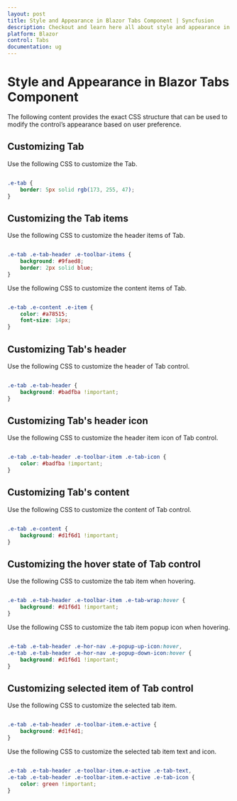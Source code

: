 ```yaml
---
layout: post
title: Style and Appearance in Blazor Tabs Component | Syncfusion
description: Checkout and learn here all about style and appearance in Syncfusion Blazor Tabs component and more.
platform: Blazor
control: Tabs
documentation: ug
---
```


# Style and Appearance in Blazor Tabs Component

The following content provides the exact CSS structure that can be used to modify the control’s appearance based on user preference.

## Customizing Tab

Use the following CSS to customize the Tab.

```CSS

.e-tab {
    border: 5px solid rgb(173, 255, 47);
}

```

## Customizing the Tab items

Use the following CSS to customize the header items of Tab.

```CSS

.e-tab .e-tab-header .e-toolbar-items {
    background: #9faed8;
    border: 2px solid blue;
}

```

Use the following CSS to customize the content items of Tab.

```CSS

.e-tab .e-content .e-item {
    color: #a78515;
    font-size: 14px;
}

```

## Customizing Tab's header

Use the following CSS to customize the header of Tab control.

```CSS

.e-tab .e-tab-header {
    background: #badfba !important;
}

```

## Customizing Tab's header icon

Use the following CSS to customize the header item icon of Tab control.

```CSS

.e-tab .e-tab-header .e-toolbar-item .e-tab-icon {
    color: #badfba !important;
}

```

## Customizing Tab's content

Use the following CSS to customize the content of Tab control.

```CSS

.e-tab .e-content {
    background: #d1f6d1 !important;
}

```

## Customizing the hover state of Tab control

Use the following CSS to customize the tab item when hovering.

```CSS

.e-tab .e-tab-header .e-toolbar-item .e-tab-wrap:hover {
    background: #d1f6d1 !important;
}

```

Use the following CSS to customize the tab item popup icon when hovering.

```CSS

.e-tab .e-tab-header .e-hor-nav .e-popup-up-icon:hover,
.e-tab .e-tab-header .e-hor-nav .e-popup-down-icon:hover {
    background: #d1f6d1 !important;
}

```

## Customizing selected item of Tab control

Use the following CSS to customize the selected tab item.

```CSS

.e-tab .e-tab-header .e-toolbar-item.e-active {
    background: #d1f4d1;
}

```

Use the following CSS to customize the selected tab item text and icon.

```CSS

.e-tab .e-tab-header .e-toolbar-item.e-active .e-tab-text,
.e-tab .e-tab-header .e-toolbar-item.e-active .e-tab-icon {
    color: green !important;
}

```